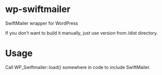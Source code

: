 wp-swiftmailer
==============

SwiftMailer wrapper for WordPress

If you don't want to build it manually, just use version from /dist directory.

Usage
=====

Call WP_Swiftmailer::load() somewhere in code to include SwiftMailer.
